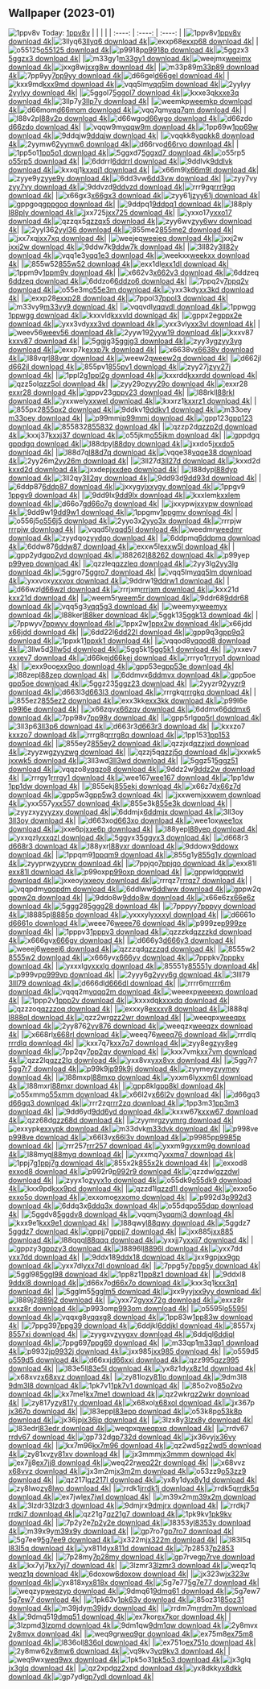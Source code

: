 ## Wallpaper (2023-01)
![1ppv8v](https://w.wallhaven.cc/full/1p/wallhaven-1ppv8v.png) Today: [1ppv8v](https://th.wallhaven.cc/small/1p/1ppv8v.jpg)
|      |      |      |
| :----: | :----: | :----: |
|![1ppv8v](https://th.wallhaven.cc/small/1p/1ppv8v.jpg)[1ppv8v download 4k](https://wallhaven.cc/w/1ppv8v)|![3llyq6](https://th.wallhaven.cc/small/3l/3llyq6.jpg)[3llyq6 download 4k](https://wallhaven.cc/w/3llyq6)|![exxp68](https://th.wallhaven.cc/small/ex/exxp68.jpg)[exxp68 download 4k](https://wallhaven.cc/w/exxp68)|
|![o55125](https://th.wallhaven.cc/small/o5/o55125.jpg)[o55125 download 4k](https://wallhaven.cc/w/o55125)|![p9918p](https://th.wallhaven.cc/small/p9/p9918p.jpg)[p9918p download 4k](https://wallhaven.cc/w/p9918p)|![5ggzx3](https://th.wallhaven.cc/small/5g/5ggzx3.jpg)[5ggzx3 download 4k](https://wallhaven.cc/w/5ggzx3)|
|![m33gy1](https://th.wallhaven.cc/small/m3/m33gy1.jpg)[m33gy1 download 4k](https://wallhaven.cc/w/m33gy1)|![weejmx](https://th.wallhaven.cc/small/we/weejmx.jpg)[weejmx download 4k](https://wallhaven.cc/w/weejmx)|![jxxg8w](https://th.wallhaven.cc/small/jx/jxxg8w.jpg)[jxxg8w download 4k](https://wallhaven.cc/w/jxxg8w)|
|![m33p89](https://th.wallhaven.cc/small/m3/m33p89.jpg)[m33p89 download 4k](https://wallhaven.cc/w/m33p89)|![7pp9yy](https://th.wallhaven.cc/small/7p/7pp9yy.jpg)[7pp9yy download 4k](https://wallhaven.cc/w/7pp9yy)|![d66gel](https://th.wallhaven.cc/small/d6/d66gel.jpg)[d66gel download 4k](https://wallhaven.cc/w/d66gel)|
|![kxx9md](https://th.wallhaven.cc/small/kx/kxx9md.jpg)[kxx9md download 4k](https://wallhaven.cc/w/kxx9md)|![vqq5lm](https://th.wallhaven.cc/small/vq/vqq5lm.jpg)[vqq5lm download 4k](https://wallhaven.cc/w/vqq5lm)|![2yylyy](https://th.wallhaven.cc/small/2y/2yylyy.jpg)[2yylyy download 4k](https://wallhaven.cc/w/2yylyy)|
|![5ggol7](https://th.wallhaven.cc/small/5g/5ggol7.jpg)[5ggol7 download 4k](https://wallhaven.cc/w/5ggol7)|![kxxe3q](https://th.wallhaven.cc/small/kx/kxxe3q.jpg)[kxxe3q download 4k](https://wallhaven.cc/w/kxxe3q)|![3llp7y](https://th.wallhaven.cc/small/3l/3llp7y.jpg)[3llp7y download 4k](https://wallhaven.cc/w/3llp7y)|
|![weemkp](https://th.wallhaven.cc/small/we/weemkp.jpg)[weemkp download 4k](https://wallhaven.cc/w/weemkp)|![d66mom](https://th.wallhaven.cc/small/d6/d66mom.jpg)[d66mom download 4k](https://wallhaven.cc/w/d66mom)|![vqq7qm](https://th.wallhaven.cc/small/vq/vqq7qm.jpg)[vqq7qm download 4k](https://wallhaven.cc/w/vqq7qm)|
|![l88v2p](https://th.wallhaven.cc/small/l8/l88v2p.jpg)[l88v2p download 4k](https://wallhaven.cc/w/l88v2p)|![d66wgo](https://th.wallhaven.cc/small/d6/d66wgo.jpg)[d66wgo download 4k](https://wallhaven.cc/w/d66wgo)|![d66zdo](https://th.wallhaven.cc/small/d6/d66zdo.jpg)[d66zdo download 4k](https://wallhaven.cc/w/d66zdo)|
|![vqqw9m](https://th.wallhaven.cc/small/vq/vqqw9m.jpg)[vqqw9m download 4k](https://wallhaven.cc/w/vqqw9m)|![1pp69w](https://th.wallhaven.cc/small/1p/1pp69w.jpg)[1pp69w download 4k](https://wallhaven.cc/w/1pp69w)|![9ddqjw](https://th.wallhaven.cc/small/9d/9ddqjw.jpg)[9ddqjw download 4k](https://wallhaven.cc/w/9ddqjw)|
|![vqqkk8](https://th.wallhaven.cc/small/vq/vqqkk8.jpg)[vqqkk8 download 4k](https://wallhaven.cc/w/vqqkk8)|![2yymw6](https://th.wallhaven.cc/small/2y/2yymw6.jpg)[2yymw6 download 4k](https://wallhaven.cc/w/2yymw6)|![d66rvo](https://th.wallhaven.cc/small/d6/d66rvo.jpg)[d66rvo download 4k](https://wallhaven.cc/w/d66rvo)|
|![1pp5o1](https://th.wallhaven.cc/small/1p/1pp5o1.jpg)[1pp5o1 download 4k](https://wallhaven.cc/w/1pp5o1)|![5ggxd7](https://th.wallhaven.cc/small/5g/5ggxd7.jpg)[5ggxd7 download 4k](https://wallhaven.cc/w/5ggxd7)|![o55rp5](https://th.wallhaven.cc/small/o5/o55rp5.jpg)[o55rp5 download 4k](https://wallhaven.cc/w/o55rp5)|
|![6ddrrl](https://th.wallhaven.cc/small/6d/6ddrrl.jpg)[6ddrrl download 4k](https://wallhaven.cc/w/6ddrrl)|![9ddlvk](https://th.wallhaven.cc/small/9d/9ddlvk.jpg)[9ddlvk download 4k](https://wallhaven.cc/w/9ddlvk)|![kxxqj1](https://th.wallhaven.cc/small/kx/kxxqj1.jpg)[kxxqj1 download 4k](https://wallhaven.cc/w/kxxqj1)|
|![x66m9l](https://th.wallhaven.cc/small/x6/x66m9l.jpg)[x66m9l download 4k](https://wallhaven.cc/w/x66m9l)|![zyye9y](https://th.wallhaven.cc/small/zy/zyye9y.jpg)[zyye9y download 4k](https://wallhaven.cc/w/zyye9y)|![6dd3vw](https://th.wallhaven.cc/small/6d/6dd3vw.jpg)[6dd3vw download 4k](https://wallhaven.cc/w/6dd3vw)|
|![zyy7vy](https://th.wallhaven.cc/small/zy/zyy7vy.jpg)[zyy7vy download 4k](https://wallhaven.cc/w/zyy7vy)|![9ddvzd](https://th.wallhaven.cc/small/9d/9ddvzd.jpg)[9ddvzd download 4k](https://wallhaven.cc/w/9ddvzd)|![rrr9gq](https://th.wallhaven.cc/small/rr/rrr9gq.jpg)[rrr9gq download 4k](https://wallhaven.cc/w/rrr9gq)|
|![x66gx3](https://th.wallhaven.cc/small/x6/x66gx3.jpg)[x66gx3 download 4k](https://wallhaven.cc/w/x66gx3)|![zyy61j](https://th.wallhaven.cc/small/zy/zyy61j.jpg)[zyy61j download 4k](https://wallhaven.cc/w/zyy61j)|![gppgoq](https://th.wallhaven.cc/small/gp/gppgoq.jpg)[gppgoq download 4k](https://wallhaven.cc/w/gppgoq)|
|![9ddpq1](https://th.wallhaven.cc/small/9d/9ddpq1.jpg)[9ddpq1 download 4k](https://wallhaven.cc/w/9ddpq1)|![l88ply](https://th.wallhaven.cc/small/l8/l88ply.jpg)[l88ply download 4k](https://wallhaven.cc/w/l88ply)|![jxx725](https://th.wallhaven.cc/small/jx/jxx725.jpg)[jxx725 download 4k](https://wallhaven.cc/w/jxx725)|
|![yxxo17](https://th.wallhaven.cc/small/yx/yxxo17.jpg)[yxxo17 download 4k](https://wallhaven.cc/w/yxxo17)|![qzzqx5](https://th.wallhaven.cc/small/qz/qzzqx5.jpg)[qzzqx5 download 4k](https://wallhaven.cc/w/qzzqx5)|![zyy6wv](https://th.wallhaven.cc/small/zy/zyy6wv.jpg)[zyy6wv download 4k](https://wallhaven.cc/w/zyy6wv)|
|![2yyl36](https://th.wallhaven.cc/small/2y/2yyl36.jpg)[2yyl36 download 4k](https://wallhaven.cc/w/2yyl36)|![855me2](https://th.wallhaven.cc/small/85/855me2.jpg)[855me2 download 4k](https://wallhaven.cc/w/855me2)|![jxx7xq](https://th.wallhaven.cc/small/jx/jxx7xq.jpg)[jxx7xq download 4k](https://wallhaven.cc/w/jxx7xq)|
|![weejeq](https://th.wallhaven.cc/small/we/weejeq.jpg)[weejeq download 4k](https://wallhaven.cc/w/weejeq)|![jxxj2w](https://th.wallhaven.cc/small/jx/jxxj2w.jpg)[jxxj2w download 4k](https://wallhaven.cc/w/jxxj2w)|![9ddw7k](https://th.wallhaven.cc/small/9d/9ddw7k.jpg)[9ddw7k download 4k](https://wallhaven.cc/w/9ddw7k)|
|![3ll82y](https://th.wallhaven.cc/small/3l/3ll82y.jpg)[3ll82y download 4k](https://wallhaven.cc/w/3ll82y)|![vqq1e3](https://th.wallhaven.cc/small/vq/vqq1e3.jpg)[vqq1e3 download 4k](https://wallhaven.cc/w/vqq1e3)|![weekxx](https://th.wallhaven.cc/small/we/weekxx.jpg)[weekxx download 4k](https://wallhaven.cc/w/weekxx)|
|![855w52](https://th.wallhaven.cc/small/85/855w52.jpg)[855w52 download 4k](https://wallhaven.cc/w/855w52)|![exx1dl](https://th.wallhaven.cc/small/ex/exx1dl.jpg)[exx1dl download 4k](https://wallhaven.cc/w/exx1dl)|![1ppm9v](https://th.wallhaven.cc/small/1p/1ppm9v.jpg)[1ppm9v download 4k](https://wallhaven.cc/w/1ppm9v)|
|![x662v3](https://th.wallhaven.cc/small/x6/x662v3.jpg)[x662v3 download 4k](https://wallhaven.cc/w/x662v3)|![6ddzeq](https://th.wallhaven.cc/small/6d/6ddzeq.jpg)[6ddzeq download 4k](https://wallhaven.cc/w/6ddzeq)|![6ddzo6](https://th.wallhaven.cc/small/6d/6ddzo6.jpg)[6ddzo6 download 4k](https://wallhaven.cc/w/6ddzo6)|
|![7ppq2v](https://th.wallhaven.cc/small/7p/7ppq2v.jpg)[7ppq2v download 4k](https://wallhaven.cc/w/7ppq2v)|![o55e3m](https://th.wallhaven.cc/small/o5/o55e3m.jpg)[o55e3m download 4k](https://wallhaven.cc/w/o55e3m)|![yxx3kd](https://th.wallhaven.cc/small/yx/yxx3kd.jpg)[yxx3kd download 4k](https://wallhaven.cc/w/yxx3kd)|
|![exxp28](https://th.wallhaven.cc/small/ex/exxp28.jpg)[exxp28 download 4k](https://wallhaven.cc/w/exxp28)|![7ppol3](https://th.wallhaven.cc/small/7p/7ppol3.jpg)[7ppol3 download 4k](https://wallhaven.cc/w/7ppol3)|![m33vy9](https://th.wallhaven.cc/small/m3/m33vy9.jpg)[m33vy9 download 4k](https://wallhaven.cc/w/m33vy9)|
|![vqqvdl](https://th.wallhaven.cc/small/vq/vqqvdl.jpg)[vqqvdl download 4k](https://wallhaven.cc/w/vqqvdl)|![1ppwgg](https://th.wallhaven.cc/small/1p/1ppwgg.jpg)[1ppwgg download 4k](https://wallhaven.cc/w/1ppwgg)|![kxxvld](https://th.wallhaven.cc/small/kx/kxxvld.jpg)[kxxvld download 4k](https://wallhaven.cc/w/kxxvld)|
|![gppx2e](https://th.wallhaven.cc/small/gp/gppx2e.jpg)[gppx2e download 4k](https://wallhaven.cc/w/gppx2e)|![yxx3vd](https://th.wallhaven.cc/small/yx/yxx3vd.jpg)[yxx3vd download 4k](https://wallhaven.cc/w/yxx3vd)|![yxx3vl](https://th.wallhaven.cc/small/yx/yxx3vl.jpg)[yxx3vl download 4k](https://wallhaven.cc/w/yxx3vl)|
|![weev56](https://th.wallhaven.cc/small/we/weev56.jpg)[weev56 download 4k](https://wallhaven.cc/w/weev56)|![2yyw19](https://th.wallhaven.cc/small/2y/2yyw19.jpg)[2yyw19 download 4k](https://wallhaven.cc/w/2yyw19)|![kxxv87](https://th.wallhaven.cc/small/kx/kxxv87.jpg)[kxxv87 download 4k](https://wallhaven.cc/w/kxxv87)|
|![5ggjg3](https://th.wallhaven.cc/small/5g/5ggjg3.jpg)[5ggjg3 download 4k](https://wallhaven.cc/w/5ggjg3)|![zyy3yg](https://th.wallhaven.cc/small/zy/zyy3yg.jpg)[zyy3yg download 4k](https://wallhaven.cc/w/zyy3yg)|![exxp7k](https://th.wallhaven.cc/small/ex/exxp7k.jpg)[exxp7k download 4k](https://wallhaven.cc/w/exxp7k)|
|![x6638v](https://th.wallhaven.cc/small/x6/x6638v.jpg)[x6638v download 4k](https://wallhaven.cc/w/x6638v)|![l88vqr](https://th.wallhaven.cc/small/l8/l88vqr.jpg)[l88vqr download 4k](https://wallhaven.cc/w/l88vqr)|![weew2q](https://th.wallhaven.cc/small/we/weew2q.jpg)[weew2q download 4k](https://wallhaven.cc/w/weew2q)|
|![d662jl](https://th.wallhaven.cc/small/d6/d662jl.jpg)[d662jl download 4k](https://wallhaven.cc/w/d662jl)|![855pv1](https://th.wallhaven.cc/small/85/855pv1.jpg)[855pv1 download 4k](https://wallhaven.cc/w/855pv1)|![zyy27j](https://th.wallhaven.cc/small/zy/zyy27j.jpg)[zyy27j download 4k](https://wallhaven.cc/w/zyy27j)|
|![1ppl2g](https://th.wallhaven.cc/small/1p/1ppl2g.jpg)[1ppl2g download 4k](https://wallhaven.cc/w/1ppl2g)|![kxxrdd](https://th.wallhaven.cc/small/kx/kxxrdd.jpg)[kxxrdd download 4k](https://wallhaven.cc/w/kxxrdd)|![qzz5ol](https://th.wallhaven.cc/small/qz/qzz5ol.jpg)[qzz5ol download 4k](https://wallhaven.cc/w/qzz5ol)|
|![zyy29o](https://th.wallhaven.cc/small/zy/zyy29o.jpg)[zyy29o download 4k](https://wallhaven.cc/w/zyy29o)|![exxr28](https://th.wallhaven.cc/small/ex/exxr28.jpg)[exxr28 download 4k](https://wallhaven.cc/w/exxr28)|![gppv23](https://th.wallhaven.cc/small/gp/gppv23.jpg)[gppv23 download 4k](https://wallhaven.cc/w/gppv23)|
|![l88rkl](https://th.wallhaven.cc/small/l8/l88rkl.jpg)[l88rkl download 4k](https://wallhaven.cc/w/l88rkl)|![yxxwel](https://th.wallhaven.cc/small/yx/yxxwel.jpg)[yxxwel download 4k](https://wallhaven.cc/w/yxxwel)|![kxxrz1](https://th.wallhaven.cc/small/kx/kxxrz1.jpg)[kxxrz1 download 4k](https://wallhaven.cc/w/kxxrz1)|
|![855px2](https://th.wallhaven.cc/small/85/855px2.jpg)[855px2 download 4k](https://wallhaven.cc/w/855px2)|![9ddkv1](https://th.wallhaven.cc/small/9d/9ddkv1.jpg)[9ddkv1 download 4k](https://wallhaven.cc/w/9ddkv1)|![m33oey](https://th.wallhaven.cc/small/m3/m33oey.jpg)[m33oey download 4k](https://wallhaven.cc/w/m33oey)|
|![p99mmj](https://th.wallhaven.cc/small/p9/p99mmj.jpg)[p99mmj download 4k](https://wallhaven.cc/w/p99mmj)|![gpp123](https://th.wallhaven.cc/small/gp/gpp123.jpg)[gpp123 download 4k](https://wallhaven.cc/w/gpp123)|![855832](https://th.wallhaven.cc/small/85/855832.jpg)[855832 download 4k](https://wallhaven.cc/w/855832)|
|![qzzp2d](https://th.wallhaven.cc/small/qz/qzzp2d.jpg)[qzzp2d download 4k](https://wallhaven.cc/w/qzzp2d)|![kxxj37](https://th.wallhaven.cc/small/kx/kxxj37.jpg)[kxxj37 download 4k](https://wallhaven.cc/w/kxxj37)|![o55jkm](https://th.wallhaven.cc/small/o5/o55jkm.jpg)[o55jkm download 4k](https://wallhaven.cc/w/o55jkm)|
|![gppdgq](https://th.wallhaven.cc/small/gp/gppdgq.jpg)[gppdgq download 4k](https://wallhaven.cc/w/gppdgq)|![l88dpy](https://th.wallhaven.cc/small/l8/l88dpy.jpg)[l88dpy download 4k](https://wallhaven.cc/w/l88dpy)|![jxxdo5](https://th.wallhaven.cc/small/jx/jxxdo5.jpg)[jxxdo5 download 4k](https://wallhaven.cc/w/jxxdo5)|
|![l88d7q](https://th.wallhaven.cc/small/l8/l88d7q.jpg)[l88d7q download 4k](https://wallhaven.cc/w/l88d7q)|![vqqe38](https://th.wallhaven.cc/small/vq/vqqe38.jpg)[vqqe38 download 4k](https://wallhaven.cc/w/vqqe38)|![2yy26m](https://th.wallhaven.cc/small/2y/2yy26m.jpg)[2yy26m download 4k](https://wallhaven.cc/w/2yy26m)|
|![3ll27d](https://th.wallhaven.cc/small/3l/3ll27d.jpg)[3ll27d download 4k](https://wallhaven.cc/w/3ll27d)|![kxxd2d](https://th.wallhaven.cc/small/kx/kxxd2d.jpg)[kxxd2d download 4k](https://wallhaven.cc/w/kxxd2d)|![jxxdep](https://th.wallhaven.cc/small/jx/jxxdep.jpg)[jxxdep download 4k](https://wallhaven.cc/w/jxxdep)|
|![l88dyp](https://th.wallhaven.cc/small/l8/l88dyp.jpg)[l88dyp download 4k](https://wallhaven.cc/w/l88dyp)|![3ll2qy](https://th.wallhaven.cc/small/3l/3ll2qy.jpg)[3ll2qy download 4k](https://wallhaven.cc/w/3ll2qy)|![9dd93d](https://th.wallhaven.cc/small/9d/9dd93d.jpg)[9dd93d download 4k](https://wallhaven.cc/w/9dd93d)|
|![6ddp87](https://th.wallhaven.cc/small/6d/6ddp87.jpg)[6ddp87 download 4k](https://wallhaven.cc/w/6ddp87)|![jxxygy](https://th.wallhaven.cc/small/jx/jxxygy.jpg)[jxxygy download 4k](https://wallhaven.cc/w/jxxygy)|![1ppgv9](https://th.wallhaven.cc/small/1p/1ppgv9.jpg)[1ppgv9 download 4k](https://wallhaven.cc/w/1ppgv9)|
|![9dd9lx](https://th.wallhaven.cc/small/9d/9dd9lx.jpg)[9dd9lx download 4k](https://wallhaven.cc/w/9dd9lx)|![kxxlem](https://th.wallhaven.cc/small/kx/kxxlem.jpg)[kxxlem download 4k](https://wallhaven.cc/w/kxxlem)|![d66o7g](https://th.wallhaven.cc/small/d6/d66o7g.jpg)[d66o7g download 4k](https://wallhaven.cc/w/d66o7g)|
|![jxxypw](https://th.wallhaven.cc/small/jx/jxxypw.jpg)[jxxypw download 4k](https://wallhaven.cc/w/jxxypw)|![9dd9w1](https://th.wallhaven.cc/small/9d/9dd9w1.jpg)[9dd9w1 download 4k](https://wallhaven.cc/w/9dd9w1)|![1ppgmv](https://th.wallhaven.cc/small/1p/1ppgmv.jpg)[1ppgmv download 4k](https://wallhaven.cc/w/1ppgmv)|
|![o556j5](https://th.wallhaven.cc/small/o5/o556j5.jpg)[o556j5 download 4k](https://wallhaven.cc/w/o556j5)|![2yyo3x](https://th.wallhaven.cc/small/2y/2yyo3x.jpg)[2yyo3x download 4k](https://wallhaven.cc/w/2yyo3x)|![rrrpjw](https://th.wallhaven.cc/small/rr/rrrpjw.jpg)[rrrpjw download 4k](https://wallhaven.cc/w/rrrpjw)|
|![vqqd5l](https://th.wallhaven.cc/small/vq/vqqd5l.jpg)[vqqd5l download 4k](https://wallhaven.cc/w/vqqd5l)|![weedmr](https://th.wallhaven.cc/small/we/weedmr.jpg)[weedmr download 4k](https://wallhaven.cc/w/weedmr)|![zyydqo](https://th.wallhaven.cc/small/zy/zyydqo.jpg)[zyydqo download 4k](https://wallhaven.cc/w/zyydqo)|
|![6ddpmq](https://th.wallhaven.cc/small/6d/6ddpmq.jpg)[6ddpmq download 4k](https://wallhaven.cc/w/6ddpmq)|![6ddw87](https://th.wallhaven.cc/small/6d/6ddw87.jpg)[6ddw87 download 4k](https://wallhaven.cc/w/6ddw87)|![exxw5l](https://th.wallhaven.cc/small/ex/exxw5l.jpg)[exxw5l download 4k](https://wallhaven.cc/w/exxw5l)|
|![gpp2yd](https://th.wallhaven.cc/small/gp/gpp2yd.jpg)[gpp2yd download 4k](https://wallhaven.cc/w/gpp2yd)|![l88262](https://th.wallhaven.cc/small/l8/l88262.jpg)[l88262 download 4k](https://wallhaven.cc/w/l88262)|![p99yep](https://th.wallhaven.cc/small/p9/p99yep.jpg)[p99yep download 4k](https://wallhaven.cc/w/p99yep)|
|![qzzleq](https://th.wallhaven.cc/small/qz/qzzleq.jpg)[qzzleq download 4k](https://wallhaven.cc/w/qzzleq)|![2yy3lg](https://th.wallhaven.cc/small/2y/2yy3lg.jpg)[2yy3lg download 4k](https://wallhaven.cc/w/2yy3lg)|![5ggro7](https://th.wallhaven.cc/small/5g/5ggro7.jpg)[5ggro7 download 4k](https://wallhaven.cc/w/5ggro7)|
|![vqq5lm](https://th.wallhaven.cc/small/vq/vqq5lm.jpg)[vqq5lm download 4k](https://wallhaven.cc/w/vqq5lm)|![yxxvox](https://th.wallhaven.cc/small/yx/yxxvox.jpg)[yxxvox download 4k](https://wallhaven.cc/w/yxxvox)|![9ddrw1](https://th.wallhaven.cc/small/9d/9ddrw1.jpg)[9ddrw1 download 4k](https://wallhaven.cc/w/9ddrw1)|
|![d66wzl](https://th.wallhaven.cc/small/d6/d66wzl.jpg)[d66wzl download 4k](https://wallhaven.cc/w/d66wzl)|![rrrjxm](https://th.wallhaven.cc/small/rr/rrrjxm.jpg)[rrrjxm download 4k](https://wallhaven.cc/w/rrrjxm)|![kxx21d](https://th.wallhaven.cc/small/kx/kxx21d.jpg)[kxx21d download 4k](https://wallhaven.cc/w/kxx21d)|
|![weem5r](https://th.wallhaven.cc/small/we/weem5r.jpg)[weem5r download 4k](https://wallhaven.cc/w/weem5r)|![9ddr68](https://th.wallhaven.cc/small/9d/9ddr68.jpg)[9ddr68 download 4k](https://wallhaven.cc/w/9ddr68)|![vqq5g3](https://th.wallhaven.cc/small/vq/vqq5g3.jpg)[vqq5g3 download 4k](https://wallhaven.cc/w/vqq5g3)|
|![weemyx](https://th.wallhaven.cc/small/we/weemyx.jpg)[weemyx download 4k](https://wallhaven.cc/w/weemyx)|![l88ker](https://th.wallhaven.cc/small/l8/l88ker.jpg)[l88ker download 4k](https://wallhaven.cc/w/l88ker)|![5ggk13](https://th.wallhaven.cc/small/5g/5ggk13.jpg)[5ggk13 download 4k](https://wallhaven.cc/w/5ggk13)|
|![7ppwyv](https://th.wallhaven.cc/small/7p/7ppwyv.jpg)[7ppwyv download 4k](https://wallhaven.cc/w/7ppwyv)|![1ppx2w](https://th.wallhaven.cc/small/1p/1ppx2w.jpg)[1ppx2w download 4k](https://wallhaven.cc/w/1ppx2w)|![x66jdd](https://th.wallhaven.cc/small/x6/x66jdd.jpg)[x66jdd download 4k](https://wallhaven.cc/w/x66jdd)|
|![6dd22l](https://th.wallhaven.cc/small/6d/6dd22l.jpg)[6dd22l download 4k](https://wallhaven.cc/w/6dd22l)|![gpp9q3](https://th.wallhaven.cc/small/gp/gpp9q3.jpg)[gpp9q3 download 4k](https://wallhaven.cc/w/gpp9q3)|![1ppxk1](https://th.wallhaven.cc/small/1p/1ppxk1.jpg)[1ppxk1 download 4k](https://wallhaven.cc/w/1ppxk1)|
|![vqqod8](https://th.wallhaven.cc/small/vq/vqqod8.jpg)[vqqod8 download 4k](https://wallhaven.cc/w/vqqod8)|![3llw5d](https://th.wallhaven.cc/small/3l/3llw5d.jpg)[3llw5d download 4k](https://wallhaven.cc/w/3llw5d)|![5gg5k1](https://th.wallhaven.cc/small/5g/5gg5k1.jpg)[5gg5k1 download 4k](https://wallhaven.cc/w/5gg5k1)|
|![yxxev7](https://th.wallhaven.cc/small/yx/yxxev7.jpg)[yxxev7 download 4k](https://wallhaven.cc/w/yxxev7)|![d66kej](https://th.wallhaven.cc/small/d6/d66kej.jpg)[d66kej download 4k](https://wallhaven.cc/w/d66kej)|![rrryo1](https://th.wallhaven.cc/small/rr/rrryo1.jpg)[rrryo1 download 4k](https://wallhaven.cc/w/rrryo1)|
|![exx9oo](https://th.wallhaven.cc/small/ex/exx9oo.jpg)[exx9oo download 4k](https://wallhaven.cc/w/exx9oo)|![gpp53e](https://th.wallhaven.cc/small/gp/gpp53e.jpg)[gpp53e download 4k](https://wallhaven.cc/w/gpp53e)|![l88zep](https://th.wallhaven.cc/small/l8/l88zep.jpg)[l88zep download 4k](https://wallhaven.cc/w/l88zep)|
|![6ddmvx](https://th.wallhaven.cc/small/6d/6ddmvx.jpg)[6ddmvx download 4k](https://wallhaven.cc/w/6ddmvx)|![gpp5oe](https://th.wallhaven.cc/small/gp/gpp5oe.jpg)[gpp5oe download 4k](https://wallhaven.cc/w/gpp5oe)|![5ggz23](https://th.wallhaven.cc/small/5g/5ggz23.jpg)[5ggz23 download 4k](https://wallhaven.cc/w/5ggz23)|
|![2yyzr9](https://th.wallhaven.cc/small/2y/2yyzr9.jpg)[2yyzr9 download 4k](https://wallhaven.cc/w/2yyzr9)|![d663l3](https://th.wallhaven.cc/small/d6/d663l3.jpg)[d663l3 download 4k](https://wallhaven.cc/w/d663l3)|![rrrgkq](https://th.wallhaven.cc/small/rr/rrrgkq.jpg)[rrrgkq download 4k](https://wallhaven.cc/w/rrrgkq)|
|![855ez2](https://th.wallhaven.cc/small/85/855ez2.jpg)[855ez2 download 4k](https://wallhaven.cc/w/855ez2)|![exx3kk](https://th.wallhaven.cc/small/ex/exx3kk.jpg)[exx3kk download 4k](https://wallhaven.cc/w/exx3kk)|![p99l6e](https://th.wallhaven.cc/small/p9/p99l6e.jpg)[p99l6e download 4k](https://wallhaven.cc/w/p99l6e)|
|![x66zqv](https://th.wallhaven.cc/small/x6/x66zqv.jpg)[x66zqv download 4k](https://wallhaven.cc/w/x66zqv)|![6ddmx6](https://th.wallhaven.cc/small/6d/6ddmx6.jpg)[6ddmx6 download 4k](https://wallhaven.cc/w/6ddmx6)|![7pp98v](https://th.wallhaven.cc/small/7p/7pp98v.jpg)[7pp98v download 4k](https://wallhaven.cc/w/7pp98v)|
|![gpp5rl](https://th.wallhaven.cc/small/gp/gpp5rl.jpg)[gpp5rl download 4k](https://wallhaven.cc/w/gpp5rl)|![3ll3p6](https://th.wallhaven.cc/small/3l/3ll3p6.jpg)[3ll3p6 download 4k](https://wallhaven.cc/w/3ll3p6)|![d663r3](https://th.wallhaven.cc/small/d6/d663r3.jpg)[d663r3 download 4k](https://wallhaven.cc/w/d663r3)|
|![kxxzo7](https://th.wallhaven.cc/small/kx/kxxzo7.jpg)[kxxzo7 download 4k](https://wallhaven.cc/w/kxxzo7)|![rrrg8q](https://th.wallhaven.cc/small/rr/rrrg8q.jpg)[rrrg8q download 4k](https://wallhaven.cc/w/rrrg8q)|![1pp153](https://th.wallhaven.cc/small/1p/1pp153.jpg)[1pp153 download 4k](https://wallhaven.cc/w/1pp153)|
|![855ey2](https://th.wallhaven.cc/small/85/855ey2.jpg)[855ey2 download 4k](https://wallhaven.cc/w/855ey2)|![qzzjxd](https://th.wallhaven.cc/small/qz/qzzjxd.jpg)[qzzjxd download 4k](https://wallhaven.cc/w/qzzjxd)|![zyyzwg](https://th.wallhaven.cc/small/zy/zyyzwg.jpg)[zyyzwg download 4k](https://wallhaven.cc/w/zyyzwg)|
|![qzzj5q](https://th.wallhaven.cc/small/qz/qzzj5q.jpg)[qzzj5q download 4k](https://wallhaven.cc/w/qzzj5q)|![jxxwk5](https://th.wallhaven.cc/small/jx/jxxwk5.jpg)[jxxwk5 download 4k](https://wallhaven.cc/w/jxxwk5)|![3ll3wd](https://th.wallhaven.cc/small/3l/3ll3wd.jpg)[3ll3wd download 4k](https://wallhaven.cc/w/3ll3wd)|
|![5ggz51](https://th.wallhaven.cc/small/5g/5ggz51.jpg)[5ggz51 download 4k](https://wallhaven.cc/w/5ggz51)|![vqqzo8](https://th.wallhaven.cc/small/vq/vqqzo8.jpg)[vqqzo8 download 4k](https://wallhaven.cc/w/vqqzo8)|![9ddz2w](https://th.wallhaven.cc/small/9d/9ddz2w.jpg)[9ddz2w download 4k](https://wallhaven.cc/w/9ddz2w)|
|![rrrgy1](https://th.wallhaven.cc/small/rr/rrrgy1.jpg)[rrrgy1 download 4k](https://wallhaven.cc/w/rrrgy1)|![wee167](https://th.wallhaven.cc/small/we/wee167.jpg)[wee167 download 4k](https://wallhaven.cc/w/wee167)|![1pp1dw](https://th.wallhaven.cc/small/1p/1pp1dw.jpg)[1pp1dw download 4k](https://wallhaven.cc/w/1pp1dw)|
|![855ekj](https://th.wallhaven.cc/small/85/855ekj.jpg)[855ekj download 4k](https://wallhaven.cc/w/855ekj)|![x66z7d](https://th.wallhaven.cc/small/x6/x66z7d.jpg)[x66z7d download 4k](https://wallhaven.cc/w/x66z7d)|![gpp5w3](https://th.wallhaven.cc/small/gp/gpp5w3.jpg)[gpp5w3 download 4k](https://wallhaven.cc/w/gpp5w3)|
|![jxxwem](https://th.wallhaven.cc/small/jx/jxxwem.jpg)[jxxwem download 4k](https://wallhaven.cc/w/jxxwem)|![yxx557](https://th.wallhaven.cc/small/yx/yxx557.jpg)[yxx557 download 4k](https://wallhaven.cc/w/yxx557)|![855e3k](https://th.wallhaven.cc/small/85/855e3k.jpg)[855e3k download 4k](https://wallhaven.cc/w/855e3k)|
|![zyyzxy](https://th.wallhaven.cc/small/zy/zyyzxy.jpg)[zyyzxy download 4k](https://wallhaven.cc/w/zyyzxy)|![6ddmjx](https://th.wallhaven.cc/small/6d/6ddmjx.jpg)[6ddmjx download 4k](https://wallhaven.cc/w/6ddmjx)|![3ll3oy](https://th.wallhaven.cc/small/3l/3ll3oy.jpg)[3ll3oy download 4k](https://wallhaven.cc/w/3ll3oy)|
|![d663xo](https://th.wallhaven.cc/small/d6/d663xo.jpg)[d663xo download 4k](https://wallhaven.cc/w/d663xo)|![wee1ox](https://th.wallhaven.cc/small/we/wee1ox.jpg)[wee1ox download 4k](https://wallhaven.cc/w/wee1ox)|![jxxe6p](https://th.wallhaven.cc/small/jx/jxxe6p.jpg)[jxxe6p download 4k](https://wallhaven.cc/w/jxxe6p)|
|![l88yep](https://th.wallhaven.cc/small/l8/l88yep.jpg)[l88yep download 4k](https://wallhaven.cc/w/l88yep)|![yxxqzl](https://th.wallhaven.cc/small/yx/yxxqzl.jpg)[yxxqzl download 4k](https://wallhaven.cc/w/yxxqzl)|![5ggyx3](https://th.wallhaven.cc/small/5g/5ggyx3.jpg)[5ggyx3 download 4k](https://wallhaven.cc/w/5ggyx3)|
|![d668r3](https://th.wallhaven.cc/small/d6/d668r3.jpg)[d668r3 download 4k](https://wallhaven.cc/w/d668r3)|![l88yxr](https://th.wallhaven.cc/small/l8/l88yxr.jpg)[l88yxr download 4k](https://wallhaven.cc/w/l88yxr)|![9ddowx](https://th.wallhaven.cc/small/9d/9ddowx.jpg)[9ddowx download 4k](https://wallhaven.cc/w/9ddowx)|
|![1ppqm9](https://th.wallhaven.cc/small/1p/1ppqm9.jpg)[1ppqm9 download 4k](https://wallhaven.cc/w/1ppqm9)|![855g1y](https://th.wallhaven.cc/small/85/855g1y.jpg)[855g1y download 4k](https://wallhaven.cc/w/855g1y)|![zyyprw](https://th.wallhaven.cc/small/zy/zyyprw.jpg)[zyyprw download 4k](https://wallhaven.cc/w/zyyprw)|
|![7ppjqo](https://th.wallhaven.cc/small/7p/7ppjqo.jpg)[7ppjqo download 4k](https://wallhaven.cc/w/7ppjqo)|![exx81l](https://th.wallhaven.cc/small/ex/exx81l.jpg)[exx81l download 4k](https://wallhaven.cc/w/exx81l)|![p99oxp](https://th.wallhaven.cc/small/p9/p99oxp.jpg)[p99oxp download 4k](https://wallhaven.cc/w/p99oxp)|
|![gppwld](https://th.wallhaven.cc/small/gp/gppwld.jpg)[gppwld download 4k](https://wallhaven.cc/w/gppwld)|![jxxeoy](https://th.wallhaven.cc/small/jx/jxxeoy.jpg)[jxxeoy download 4k](https://wallhaven.cc/w/jxxeoy)|![rrrqz7](https://th.wallhaven.cc/small/rr/rrrqz7.jpg)[rrrqz7 download 4k](https://wallhaven.cc/w/rrrqz7)|
|![vqqpdm](https://th.wallhaven.cc/small/vq/vqqpdm.jpg)[vqqpdm download 4k](https://wallhaven.cc/w/vqqpdm)|![6ddlww](https://th.wallhaven.cc/small/6d/6ddlww.jpg)[6ddlww download 4k](https://wallhaven.cc/w/6ddlww)|![gppw2q](https://th.wallhaven.cc/small/gp/gppw2q.jpg)[gppw2q download 4k](https://wallhaven.cc/w/gppw2q)|
|![9ddo8w](https://th.wallhaven.cc/small/9d/9ddo8w.jpg)[9ddo8w download 4k](https://wallhaven.cc/w/9ddo8w)|![x66e6z](https://th.wallhaven.cc/small/x6/x66e6z.jpg)[x66e6z download 4k](https://wallhaven.cc/w/x66e6z)|![5ggg28](https://th.wallhaven.cc/small/5g/5ggg28.jpg)[5ggg28 download 4k](https://wallhaven.cc/w/5ggg28)|
|![7pppyy](https://th.wallhaven.cc/small/7p/7pppyy.jpg)[7pppyy download 4k](https://wallhaven.cc/w/7pppyy)|![l8885p](https://th.wallhaven.cc/small/l8/l8885p.jpg)[l8885p download 4k](https://wallhaven.cc/w/l8885p)|![yxxxyl](https://th.wallhaven.cc/small/yx/yxxxyl.jpg)[yxxxyl download 4k](https://wallhaven.cc/w/yxxxyl)|
|![d6661o](https://th.wallhaven.cc/small/d6/d6661o.jpg)[d6661o download 4k](https://wallhaven.cc/w/d6661o)|![weee76](https://th.wallhaven.cc/small/we/weee76.jpg)[weee76 download 4k](https://wallhaven.cc/w/weee76)|![p999ze](https://th.wallhaven.cc/small/p9/p999ze.jpg)[p999ze download 4k](https://wallhaven.cc/w/p999ze)|
|![1pppv3](https://th.wallhaven.cc/small/1p/1pppv3.jpg)[1pppv3 download 4k](https://wallhaven.cc/w/1pppv3)|![qzzzkd](https://th.wallhaven.cc/small/qz/qzzzkd.jpg)[qzzzkd download 4k](https://wallhaven.cc/w/qzzzkd)|![x666gv](https://th.wallhaven.cc/small/x6/x666gv.jpg)[x666gv download 4k](https://wallhaven.cc/w/x666gv)|
|![d666y3](https://th.wallhaven.cc/small/d6/d666y3.jpg)[d666y3 download 4k](https://wallhaven.cc/w/d666y3)|![weeej6](https://th.wallhaven.cc/small/we/weeej6.jpg)[weeej6 download 4k](https://wallhaven.cc/w/weeej6)|![qzzzqd](https://th.wallhaven.cc/small/qz/qzzzqd.jpg)[qzzzqd download 4k](https://wallhaven.cc/w/qzzzqd)|
|![8555w2](https://th.wallhaven.cc/small/85/8555w2.jpg)[8555w2 download 4k](https://wallhaven.cc/w/8555w2)|![x666yv](https://th.wallhaven.cc/small/x6/x666yv.jpg)[x666yv download 4k](https://wallhaven.cc/w/x666yv)|![7pppkv](https://th.wallhaven.cc/small/7p/7pppkv.jpg)[7pppkv download 4k](https://wallhaven.cc/w/7pppkv)|
|![yxxxlg](https://th.wallhaven.cc/small/yx/yxxxlg.jpg)[yxxxlg download 4k](https://wallhaven.cc/w/yxxxlg)|![85551y](https://th.wallhaven.cc/small/85/85551y.jpg)[85551y download 4k](https://wallhaven.cc/w/85551y)|![p999vp](https://th.wallhaven.cc/small/p9/p999vp.jpg)[p999vp download 4k](https://wallhaven.cc/w/p999vp)|
|![2yyy6g](https://th.wallhaven.cc/small/2y/2yyy6g.jpg)[2yyy6g download 4k](https://wallhaven.cc/w/2yyy6g)|![3lll79](https://th.wallhaven.cc/small/3l/3lll79.jpg)[3lll79 download 4k](https://wallhaven.cc/w/3lll79)|![d666dl](https://th.wallhaven.cc/small/d6/d666dl.jpg)[d666dl download 4k](https://wallhaven.cc/w/d666dl)|
|![rrrr6m](https://th.wallhaven.cc/small/rr/rrrr6m.jpg)[rrrr6m download 4k](https://wallhaven.cc/w/rrrr6m)|![vqqq2m](https://th.wallhaven.cc/small/vq/vqqq2m.jpg)[vqqq2m download 4k](https://wallhaven.cc/w/vqqq2m)|![weeexp](https://th.wallhaven.cc/small/we/weeexp.jpg)[weeexp download 4k](https://wallhaven.cc/w/weeexp)|
|![1ppp2v](https://th.wallhaven.cc/small/1p/1ppp2v.jpg)[1ppp2v download 4k](https://wallhaven.cc/w/1ppp2v)|![kxxxdq](https://th.wallhaven.cc/small/kx/kxxxdq.jpg)[kxxxdq download 4k](https://wallhaven.cc/w/kxxxdq)|![qzzzoq](https://th.wallhaven.cc/small/qz/qzzzoq.jpg)[qzzzoq download 4k](https://wallhaven.cc/w/qzzzoq)|
|![exxxy8](https://th.wallhaven.cc/small/ex/exxxy8.jpg)[exxxy8 download 4k](https://wallhaven.cc/w/exxxy8)|![l888ql](https://th.wallhaven.cc/small/l8/l888ql.jpg)[l888ql download 4k](https://wallhaven.cc/w/l888ql)|![qzz2wr](https://th.wallhaven.cc/small/qz/qzz2wr.jpg)[qzz2wr download 4k](https://wallhaven.cc/w/qzz2wr)|
|![weeqpx](https://th.wallhaven.cc/small/we/weeqpx.jpg)[weeqpx download 4k](https://wallhaven.cc/w/weeqpx)|![2yy876](https://th.wallhaven.cc/small/2y/2yy876.jpg)[2yy876 download 4k](https://wallhaven.cc/w/2yy876)|![weeqzx](https://th.wallhaven.cc/small/we/weeqzx.jpg)[weeqzx download 4k](https://wallhaven.cc/w/weeqzx)|
|![x668rl](https://th.wallhaven.cc/small/x6/x668rl.jpg)[x668rl download 4k](https://wallhaven.cc/w/x668rl)|![weeq76](https://th.wallhaven.cc/small/we/weeq76.jpg)[weeq76 download 4k](https://wallhaven.cc/w/weeq76)|![rrrdlq](https://th.wallhaven.cc/small/rr/rrrdlq.jpg)[rrrdlq download 4k](https://wallhaven.cc/w/rrrdlq)|
|![kxx7q7](https://th.wallhaven.cc/small/kx/kxx7q7.jpg)[kxx7q7 download 4k](https://wallhaven.cc/w/kxx7q7)|![zyy8eg](https://th.wallhaven.cc/small/zy/zyy8eg.jpg)[zyy8eg download 4k](https://wallhaven.cc/w/zyy8eg)|![7pp2qv](https://th.wallhaven.cc/small/7p/7pp2qv.jpg)[7pp2qv download 4k](https://wallhaven.cc/w/7pp2qv)|
|![kxx7vm](https://th.wallhaven.cc/small/kx/kxx7vm.jpg)[kxx7vm download 4k](https://wallhaven.cc/w/kxx7vm)|![qzz2lq](https://th.wallhaven.cc/small/qz/qzz2lq.jpg)[qzz2lq download 4k](https://wallhaven.cc/w/qzz2lq)|![yxx8vx](https://th.wallhaven.cc/small/yx/yxx8vx.jpg)[yxx8vx download 4k](https://wallhaven.cc/w/yxx8vx)|
|![5gg7r7](https://th.wallhaven.cc/small/5g/5gg7r7.jpg)[5gg7r7 download 4k](https://wallhaven.cc/w/5gg7r7)|![p99k9j](https://th.wallhaven.cc/small/p9/p99k9j.jpg)[p99k9j download 4k](https://wallhaven.cc/w/p99k9j)|![zyymey](https://th.wallhaven.cc/small/zy/zyymey.jpg)[zyymey download 4k](https://wallhaven.cc/w/zyymey)|
|![l88mxp](https://th.wallhaven.cc/small/l8/l88mxp.jpg)[l88mxp download 4k](https://wallhaven.cc/w/l88mxp)|![yxxm6l](https://th.wallhaven.cc/small/yx/yxxm6l.jpg)[yxxm6l download 4k](https://wallhaven.cc/w/yxxm6l)|![l88mxr](https://th.wallhaven.cc/small/l8/l88mxr.jpg)[l88mxr download 4k](https://wallhaven.cc/w/l88mxr)|
|![gpp8kl](https://th.wallhaven.cc/small/gp/gpp8kl.jpg)[gpp8kl download 4k](https://wallhaven.cc/w/gpp8kl)|![o55xmm](https://th.wallhaven.cc/small/o5/o55xmm.jpg)[o55xmm download 4k](https://wallhaven.cc/w/o55xmm)|![x66l2v](https://th.wallhaven.cc/small/x6/x66l2v.jpg)[x66l2v download 4k](https://wallhaven.cc/w/x66l2v)|
|![d66gq3](https://th.wallhaven.cc/small/d6/d66gq3.jpg)[d66gq3 download 4k](https://wallhaven.cc/w/d66gq3)|![rrr2zq](https://th.wallhaven.cc/small/rr/rrr2zq.jpg)[rrr2zq download 4k](https://wallhaven.cc/w/rrr2zq)|![1pp3m3](https://th.wallhaven.cc/small/1p/1pp3m3.jpg)[1pp3m3 download 4k](https://wallhaven.cc/w/1pp3m3)|
|![9dd6yd](https://th.wallhaven.cc/small/9d/9dd6yd.jpg)[9dd6yd download 4k](https://wallhaven.cc/w/9dd6yd)|![kxxw67](https://th.wallhaven.cc/small/kx/kxxw67.jpg)[kxxw67 download 4k](https://wallhaven.cc/w/kxxw67)|![qzz68d](https://th.wallhaven.cc/small/qz/qzz68d.jpg)[qzz68d download 4k](https://wallhaven.cc/w/qzz68d)|
|![zyymrg](https://th.wallhaven.cc/small/zy/zyymrg.jpg)[zyymrg download 4k](https://wallhaven.cc/w/zyymrg)|![exxypk](https://th.wallhaven.cc/small/ex/exxypk.jpg)[exxypk download 4k](https://wallhaven.cc/w/exxypk)|![m33dvk](https://th.wallhaven.cc/small/m3/m33dvk.jpg)[m33dvk download 4k](https://wallhaven.cc/w/m33dvk)|
|![p998ve](https://th.wallhaven.cc/small/p9/p998ve.jpg)[p998ve download 4k](https://wallhaven.cc/w/p998ve)|![x66l3v](https://th.wallhaven.cc/small/x6/x66l3v.jpg)[x66l3v download 4k](https://wallhaven.cc/w/x66l3v)|![p9985p](https://th.wallhaven.cc/small/p9/p9985p.jpg)[p9985p download 4k](https://wallhaven.cc/w/p9985p)|
|![rrr257](https://th.wallhaven.cc/small/rr/rrr257.jpg)[rrr257 download 4k](https://wallhaven.cc/w/rrr257)|![yxxm9g](https://th.wallhaven.cc/small/yx/yxxm9g.jpg)[yxxm9g download 4k](https://wallhaven.cc/w/yxxm9g)|![l88myq](https://th.wallhaven.cc/small/l8/l88myq.jpg)[l88myq download 4k](https://wallhaven.cc/w/l88myq)|
|![yxxmq7](https://th.wallhaven.cc/small/yx/yxxmq7.jpg)[yxxmq7 download 4k](https://wallhaven.cc/w/yxxmq7)|![1ppj7g](https://th.wallhaven.cc/small/1p/1ppj7g.jpg)[1ppj7g download 4k](https://wallhaven.cc/w/1ppj7g)|![855x2k](https://th.wallhaven.cc/small/85/855x2k.jpg)[855x2k download 4k](https://wallhaven.cc/w/855x2k)|
|![exxod8](https://th.wallhaven.cc/small/ex/exxod8.jpg)[exxod8 download 4k](https://wallhaven.cc/w/exxod8)|![p992r9](https://th.wallhaven.cc/small/p9/p992r9.jpg)[p992r9 download 4k](https://wallhaven.cc/w/p992r9)|![qzzdwl](https://th.wallhaven.cc/small/qz/qzzdwl.jpg)[qzzdwl download 4k](https://wallhaven.cc/w/qzzdwl)|
|![zyyx1o](https://th.wallhaven.cc/small/zy/zyyx1o.jpg)[zyyx1o download 4k](https://wallhaven.cc/w/zyyx1o)|![o55dk9](https://th.wallhaven.cc/small/o5/o55dk9.jpg)[o55dk9 download 4k](https://wallhaven.cc/w/o55dk9)|![kxx9pd](https://th.wallhaven.cc/small/kx/kxx9pd.jpg)[kxx9pd download 4k](https://wallhaven.cc/w/kxx9pd)|
|![qzzd1l](https://th.wallhaven.cc/small/qz/qzzd1l.jpg)[qzzd1l download 4k](https://wallhaven.cc/w/qzzd1l)|![exxo5o](https://th.wallhaven.cc/small/ex/exxo5o.jpg)[exxo5o download 4k](https://wallhaven.cc/w/exxo5o)|![exxomo](https://th.wallhaven.cc/small/ex/exxomo.jpg)[exxomo download 4k](https://wallhaven.cc/w/exxomo)|
|![p992d3](https://th.wallhaven.cc/small/p9/p992d3.jpg)[p992d3 download 4k](https://wallhaven.cc/w/p992d3)|![6ddq3x](https://th.wallhaven.cc/small/6d/6ddq3x.jpg)[6ddq3x download 4k](https://wallhaven.cc/w/6ddq3x)|![o55dqp](https://th.wallhaven.cc/small/o5/o55dqp.jpg)[o55dqp download 4k](https://wallhaven.cc/w/o55dqp)|
|![5ggdv8](https://th.wallhaven.cc/small/5g/5ggdv8.jpg)[5ggdv8 download 4k](https://wallhaven.cc/w/5ggdv8)|![vqqmj3](https://th.wallhaven.cc/small/vq/vqqmj3.jpg)[vqqmj3 download 4k](https://wallhaven.cc/w/vqqmj3)|![kxx9e1](https://th.wallhaven.cc/small/kx/kxx9e1.jpg)[kxx9e1 download 4k](https://wallhaven.cc/w/kxx9e1)|
|![l88qwy](https://th.wallhaven.cc/small/l8/l88qwy.jpg)[l88qwy download 4k](https://wallhaven.cc/w/l88qwy)|![5ggdz7](https://th.wallhaven.cc/small/5g/5ggdz7.jpg)[5ggdz7 download 4k](https://wallhaven.cc/w/5ggdz7)|![gppjj7](https://th.wallhaven.cc/small/gp/gppjj7.jpg)[gppjj7 download 4k](https://wallhaven.cc/w/gppjj7)|
|![jxx885](https://th.wallhaven.cc/small/jx/jxx885.jpg)[jxx885 download 4k](https://wallhaven.cc/w/jxx885)|![l88qqq](https://th.wallhaven.cc/small/l8/l88qqq.jpg)[l88qqq download 4k](https://wallhaven.cc/w/l88qqq)|![yxxjj7](https://th.wallhaven.cc/small/yx/yxxjj7.jpg)[yxxjj7 download 4k](https://wallhaven.cc/w/yxxjj7)|
|![gppzy3](https://th.wallhaven.cc/small/gp/gppzy3.jpg)[gppzy3 download 4k](https://wallhaven.cc/w/gppzy3)|![l8896l](https://th.wallhaven.cc/small/l8/l8896l.jpg)[l8896l download 4k](https://wallhaven.cc/w/l8896l)|![yxx7dd](https://th.wallhaven.cc/small/yx/yxx7dd.jpg)[yxx7dd download 4k](https://wallhaven.cc/w/yxx7dd)|
|![9ddx18](https://th.wallhaven.cc/small/9d/9ddx18.jpg)[9ddx18 download 4k](https://wallhaven.cc/w/9ddx18)|![jxx9gp](https://th.wallhaven.cc/small/jx/jxx9gp.jpg)[jxx9gp download 4k](https://wallhaven.cc/w/jxx9gp)|![yxx7dl](https://th.wallhaven.cc/small/yx/yxx7dl.jpg)[yxx7dl download 4k](https://wallhaven.cc/w/yxx7dl)|
|![7ppg5y](https://th.wallhaven.cc/small/7p/7ppg5y.jpg)[7ppg5y download 4k](https://wallhaven.cc/w/7ppg5y)|![5ggl98](https://th.wallhaven.cc/small/5g/5ggl98.jpg)[5ggl98 download 4k](https://wallhaven.cc/w/5ggl98)|![1pp8z1](https://th.wallhaven.cc/small/1p/1pp8z1.jpg)[1pp8z1 download 4k](https://wallhaven.cc/w/1pp8z1)|
|![9ddxl8](https://th.wallhaven.cc/small/9d/9ddxl8.jpg)[9ddxl8 download 4k](https://wallhaven.cc/w/9ddxl8)|![d66x7o](https://th.wallhaven.cc/small/d6/d66x7o.jpg)[d66x7o download 4k](https://wallhaven.cc/w/d66x7o)|![kxx3q1](https://th.wallhaven.cc/small/kx/kxx3q1.jpg)[kxx3q1 download 4k](https://wallhaven.cc/w/kxx3q1)|
|![5gglm5](https://th.wallhaven.cc/small/5g/5gglm5.jpg)[5gglm5 download 4k](https://wallhaven.cc/w/5gglm5)|![jxx9yy](https://th.wallhaven.cc/small/jx/jxx9yy.jpg)[jxx9yy download 4k](https://wallhaven.cc/w/jxx9yy)|![l889j2](https://th.wallhaven.cc/small/l8/l889j2.jpg)[l889j2 download 4k](https://wallhaven.cc/w/l889j2)|
|![yxx72g](https://th.wallhaven.cc/small/yx/yxx72g.jpg)[yxx72g download 4k](https://wallhaven.cc/w/yxx72g)|![exxz8r](https://th.wallhaven.cc/small/ex/exxz8r.jpg)[exxz8r download 4k](https://wallhaven.cc/w/exxz8r)|![p993om](https://th.wallhaven.cc/small/p9/p993om.jpg)[p993om download 4k](https://wallhaven.cc/w/p993om)|
|![o5595l](https://th.wallhaven.cc/small/o5/o5595l.jpg)[o5595l download 4k](https://wallhaven.cc/w/o5595l)|![vqqxg8](https://th.wallhaven.cc/small/vq/vqqxg8.jpg)[vqqxg8 download 4k](https://wallhaven.cc/w/vqqxg8)|![1pp83w](https://th.wallhaven.cc/small/1p/1pp83w.jpg)[1pp83w download 4k](https://wallhaven.cc/w/1pp83w)|
|![7ppg39](https://th.wallhaven.cc/small/7p/7ppg39.jpg)[7ppg39 download 4k](https://wallhaven.cc/w/7ppg39)|![6ddjkl](https://th.wallhaven.cc/small/6d/6ddjkl.jpg)[6ddjkl download 4k](https://wallhaven.cc/w/6ddjkl)|![8557xj](https://th.wallhaven.cc/small/85/8557xj.jpg)[8557xj download 4k](https://wallhaven.cc/w/8557xj)|
|![zyygxv](https://th.wallhaven.cc/small/zy/zyygxv.jpg)[zyygxv download 4k](https://wallhaven.cc/w/zyygxv)|![6ddjql](https://th.wallhaven.cc/small/6d/6ddjql.jpg)[6ddjql download 4k](https://wallhaven.cc/w/6ddjql)|![7ppg69](https://th.wallhaven.cc/small/7p/7ppg69.jpg)[7ppg69 download 4k](https://wallhaven.cc/w/7ppg69)|
|![m33qp1](https://th.wallhaven.cc/small/m3/m33qp1.jpg)[m33qp1 download 4k](https://wallhaven.cc/w/m33qp1)|![p9932j](https://th.wallhaven.cc/small/p9/p9932j.jpg)[p9932j download 4k](https://wallhaven.cc/w/p9932j)|![jxx985](https://th.wallhaven.cc/small/jx/jxx985.jpg)[jxx985 download 4k](https://wallhaven.cc/w/jxx985)|
|![o559d5](https://th.wallhaven.cc/small/o5/o559d5.jpg)[o559d5 download 4k](https://wallhaven.cc/w/o559d5)|![d66xxj](https://th.wallhaven.cc/small/d6/d66xxj.jpg)[d66xxj download 4k](https://wallhaven.cc/w/d66xxj)|![qzz995](https://th.wallhaven.cc/small/qz/qzz995.jpg)[qzz995 download 4k](https://wallhaven.cc/w/qzz995)|
|![l83e5l](https://th.wallhaven.cc/small/l8/l83e5l.jpg)[l83e5l download 4k](https://wallhaven.cc/w/l83e5l)|![yx8z1d](https://th.wallhaven.cc/small/yx/yx8z1d.jpg)[yx8z1d download 4k](https://wallhaven.cc/w/yx8z1d)|![x68xvz](https://th.wallhaven.cc/small/x6/x68xvz.jpg)[x68xvz download 4k](https://wallhaven.cc/w/x68xvz)|
|![zy81lo](https://th.wallhaven.cc/small/zy/zy81lo.jpg)[zy81lo download 4k](https://wallhaven.cc/w/zy81lo)|![9dm3l8](https://th.wallhaven.cc/small/9d/9dm3l8.jpg)[9dm3l8 download 4k](https://wallhaven.cc/w/9dm3l8)|![1pk7v1](https://th.wallhaven.cc/small/1p/1pk7v1.jpg)[1pk7v1 download 4k](https://wallhaven.cc/w/1pk7v1)|
|![85o2vo](https://th.wallhaven.cc/small/85/85o2vo.jpg)[85o2vo download 4k](https://wallhaven.cc/w/85o2vo)|![kx7me1](https://th.wallhaven.cc/small/kx/kx7me1.jpg)[kx7me1 download 4k](https://wallhaven.cc/w/kx7me1)|![qz2wkr](https://th.wallhaven.cc/small/qz/qz2wkr.jpg)[qz2wkr download 4k](https://wallhaven.cc/w/qz2wkr)|
|![zy817y](https://th.wallhaven.cc/small/zy/zy817y.jpg)[zy817y download 4k](https://wallhaven.cc/w/zy817y)|![x68xol](https://th.wallhaven.cc/small/x6/x68xol.jpg)[x68xol download 4k](https://wallhaven.cc/w/x68xol)|![jx367p](https://th.wallhaven.cc/small/jx/jx367p.jpg)[jx367p download 4k](https://wallhaven.cc/w/jx367p)|
|![l83epp](https://th.wallhaven.cc/small/l8/l83epp.jpg)[l83epp download 4k](https://wallhaven.cc/w/l83epp)|![o53k8p](https://th.wallhaven.cc/small/o5/o53k8p.jpg)[o53k8p download 4k](https://wallhaven.cc/w/o53k8p)|![jx36jp](https://th.wallhaven.cc/small/jx/jx36jp.jpg)[jx36jp download 4k](https://wallhaven.cc/w/jx36jp)|
|![3lzx8y](https://th.wallhaven.cc/small/3l/3lzx8y.jpg)[3lzx8y download 4k](https://wallhaven.cc/w/3lzx8y)|![l83edr](https://th.wallhaven.cc/small/l8/l83edr.jpg)[l83edr download 4k](https://wallhaven.cc/w/l83edr)|![weqpxq](https://th.wallhaven.cc/small/we/weqpxq.jpg)[weqpxq download 4k](https://wallhaven.cc/w/weqpxq)|
|![rrdv67](https://th.wallhaven.cc/small/rr/rrdv67.jpg)[rrdv67 download 4k](https://wallhaven.cc/w/rrdv67)|![gp732d](https://th.wallhaven.cc/small/gp/gp732d.jpg)[gp732d download 4k](https://wallhaven.cc/w/gp732d)|![jx36vy](https://th.wallhaven.cc/small/jx/jx36vy.jpg)[jx36vy download 4k](https://wallhaven.cc/w/jx36vy)|
|![kx7m96](https://th.wallhaven.cc/small/kx/kx7m96.jpg)[kx7m96 download 4k](https://wallhaven.cc/w/kx7m96)|![qz2wd5](https://th.wallhaven.cc/small/qz/qz2wd5.jpg)[qz2wd5 download 4k](https://wallhaven.cc/w/qz2wd5)|![zy81xv](https://th.wallhaven.cc/small/zy/zy81xv.jpg)[zy81xv download 4k](https://wallhaven.cc/w/zy81xv)|
|![jx3mmm](https://th.wallhaven.cc/small/jx/jx3mmm.jpg)[jx3mmm download 4k](https://wallhaven.cc/w/jx3mmm)|![ex7jj8](https://th.wallhaven.cc/small/ex/ex7jj8.jpg)[ex7jj8 download 4k](https://wallhaven.cc/w/ex7jj8)|![weq22r](https://th.wallhaven.cc/small/we/weq22r.jpg)[weq22r download 4k](https://wallhaven.cc/w/weq22r)|
|![x68vvz](https://th.wallhaven.cc/small/x6/x68vvz.jpg)[x68vvz download 4k](https://wallhaven.cc/w/x68vvz)|![jx3m2m](https://th.wallhaven.cc/small/jx/jx3m2m.jpg)[jx3m2m download 4k](https://wallhaven.cc/w/jx3m2m)|![o53zz9](https://th.wallhaven.cc/small/o5/o53zz9.jpg)[o53zz9 download 4k](https://wallhaven.cc/w/o53zz9)|
|![qz217l](https://th.wallhaven.cc/small/qz/qz217l.jpg)[qz217l download 4k](https://wallhaven.cc/w/qz217l)|![yx8y1d](https://th.wallhaven.cc/small/yx/yx8y1d.jpg)[yx8y1d download 4k](https://wallhaven.cc/w/yx8y1d)|![zy8lwo](https://th.wallhaven.cc/small/zy/zy8lwo.jpg)[zy8lwo download 4k](https://wallhaven.cc/w/zy8lwo)|
|![rrdk1j](https://th.wallhaven.cc/small/rr/rrdk1j.jpg)[rrdk1j download 4k](https://wallhaven.cc/w/rrdk1j)|![rrdk5q](https://th.wallhaven.cc/small/rr/rrdk5q.jpg)[rrdk5q download 4k](https://wallhaven.cc/w/rrdk5q)|![ex7jwl](https://th.wallhaven.cc/small/ex/ex7jwl.jpg)[ex7jwl download 4k](https://wallhaven.cc/w/ex7jwl)|
|![m39x2m](https://th.wallhaven.cc/small/m3/m39x2m.jpg)[m39x2m download 4k](https://wallhaven.cc/w/m39x2m)|![3lzdr3](https://th.wallhaven.cc/small/3l/3lzdr3.jpg)[3lzdr3 download 4k](https://wallhaven.cc/w/3lzdr3)|![9dmjrx](https://th.wallhaven.cc/small/9d/9dmjrx.jpg)[9dmjrx download 4k](https://wallhaven.cc/w/9dmjrx)|
|![rrdkj7](https://th.wallhaven.cc/small/rr/rrdkj7.jpg)[rrdkj7 download 4k](https://wallhaven.cc/w/rrdkj7)|![qz21g7](https://th.wallhaven.cc/small/qz/qz21g7.jpg)[qz21g7 download 4k](https://wallhaven.cc/w/qz21g7)|![1pk9kv](https://th.wallhaven.cc/small/1p/1pk9kv.jpg)[1pk9kv download 4k](https://wallhaven.cc/w/1pk9kv)|
|![7p2y2e](https://th.wallhaven.cc/small/7p/7p2y2e.jpg)[7p2y2e download 4k](https://wallhaven.cc/w/7p2y2e)|![l8353y](https://th.wallhaven.cc/small/l8/l8353y.jpg)[l8353y download 4k](https://wallhaven.cc/w/l8353y)|![m39x9y](https://th.wallhaven.cc/small/m3/m39x9y.jpg)[m39x9y download 4k](https://wallhaven.cc/w/m39x9y)|
|![gp7ro7](https://th.wallhaven.cc/small/gp/gp7ro7.jpg)[gp7ro7 download 4k](https://wallhaven.cc/w/gp7ro7)|![5g7ee9](https://th.wallhaven.cc/small/5g/5g7ee9.jpg)[5g7ee9 download 4k](https://wallhaven.cc/w/5g7ee9)|![jx322m](https://th.wallhaven.cc/small/jx/jx322m.jpg)[jx322m download 4k](https://wallhaven.cc/w/jx322m)|
|![l83l5q](https://th.wallhaven.cc/small/l8/l83l5q.jpg)[l83l5q download 4k](https://wallhaven.cc/w/l83l5q)|![yx811d](https://th.wallhaven.cc/small/yx/yx811d.jpg)[yx811d download 4k](https://wallhaven.cc/w/yx811d)|![7p2853](https://th.wallhaven.cc/small/7p/7p2853.jpg)[7p2853 download 4k](https://wallhaven.cc/w/7p2853)|
|![7p28my](https://th.wallhaven.cc/small/7p/7p28my.jpg)[7p28my download 4k](https://wallhaven.cc/w/7p28my)|![gp7rve](https://th.wallhaven.cc/small/gp/gp7rve.jpg)[gp7rve download 4k](https://wallhaven.cc/w/gp7rve)|![kx7yj7](https://th.wallhaven.cc/small/kx/kx7yj7.jpg)[kx7yj7 download 4k](https://wallhaven.cc/w/kx7yj7)|
|![3lzmr3](https://th.wallhaven.cc/small/3l/3lzmr3.jpg)[3lzmr3 download 4k](https://wallhaven.cc/w/3lzmr3)|![weqz1q](https://th.wallhaven.cc/small/we/weqz1q.jpg)[weqz1q download 4k](https://wallhaven.cc/w/weqz1q)|![6doxow](https://th.wallhaven.cc/small/6d/6doxow.jpg)[6doxow download 4k](https://wallhaven.cc/w/6doxow)|
|![jx323w](https://th.wallhaven.cc/small/jx/jx323w.jpg)[jx323w download 4k](https://wallhaven.cc/w/jx323w)|![yx818x](https://th.wallhaven.cc/small/yx/yx818x.jpg)[yx818x download 4k](https://wallhaven.cc/w/yx818x)|![5g7e77](https://th.wallhaven.cc/small/5g/5g7e77.jpg)[5g7e77 download 4k](https://wallhaven.cc/w/5g7e77)|
|![weqzyp](https://th.wallhaven.cc/small/we/weqzyp.jpg)[weqzyp download 4k](https://wallhaven.cc/w/weqzyp)|![9dmq61](https://th.wallhaven.cc/small/9d/9dmq61.jpg)[9dmq61 download 4k](https://wallhaven.cc/w/9dmq61)|![5g7ew7](https://th.wallhaven.cc/small/5g/5g7ew7.jpg)[5g7ew7 download 4k](https://wallhaven.cc/w/5g7ew7)|
|![1pk63v](https://th.wallhaven.cc/small/1p/1pk63v.jpg)[1pk63v download 4k](https://wallhaven.cc/w/1pk63v)|![85oz31](https://th.wallhaven.cc/small/85/85oz31.jpg)[85oz31 download 4k](https://wallhaven.cc/w/85oz31)|![m39jdy](https://th.wallhaven.cc/small/m3/m39jdy.jpg)[m39jdy download 4k](https://wallhaven.cc/w/m39jdy)|
|![rrdm7m](https://th.wallhaven.cc/small/rr/rrdm7m.jpg)[rrdm7m download 4k](https://wallhaven.cc/w/rrdm7m)|![9dmq51](https://th.wallhaven.cc/small/9d/9dmq51.jpg)[9dmq51 download 4k](https://wallhaven.cc/w/9dmq51)|![ex7kor](https://th.wallhaven.cc/small/ex/ex7kor.jpg)[ex7kor download 4k](https://wallhaven.cc/w/ex7kor)|
|![3lzpmd](https://th.wallhaven.cc/small/3l/3lzpmd.jpg)[3lzpmd download 4k](https://wallhaven.cc/w/3lzpmd)|![9dm1qw](https://th.wallhaven.cc/small/9d/9dm1qw.jpg)[9dm1qw download 4k](https://wallhaven.cc/w/9dm1qw)|![2y8mvx](https://th.wallhaven.cc/small/2y/2y8mvx.jpg)[2y8mvx download 4k](https://wallhaven.cc/w/2y8mvx)|
|![weq9gr](https://th.wallhaven.cc/small/we/weq9gr.jpg)[weq9gr download 4k](https://wallhaven.cc/w/weq9gr)|![ex75m8](https://th.wallhaven.cc/small/ex/ex75m8.jpg)[ex75m8 download 4k](https://wallhaven.cc/w/ex75m8)|![l836ol](https://th.wallhaven.cc/small/l8/l836ol.jpg)[l836ol download 4k](https://wallhaven.cc/w/l836ol)|
|![ex751o](https://th.wallhaven.cc/small/ex/ex751o.jpg)[ex751o download 4k](https://wallhaven.cc/w/ex751o)|![2y8mw6](https://th.wallhaven.cc/small/2y/2y8mw6.jpg)[2y8mw6 download 4k](https://wallhaven.cc/w/2y8mw6)|![vq9kv3](https://th.wallhaven.cc/small/vq/vq9kv3.jpg)[vq9kv3 download 4k](https://wallhaven.cc/w/vq9kv3)|
|![weq9wx](https://th.wallhaven.cc/small/we/weq9wx.jpg)[weq9wx download 4k](https://wallhaven.cc/w/weq9wx)|![1pk5o3](https://th.wallhaven.cc/small/1p/1pk5o3.jpg)[1pk5o3 download 4k](https://wallhaven.cc/w/1pk5o3)|![jx3glq](https://th.wallhaven.cc/small/jx/jx3glq.jpg)[jx3glq download 4k](https://wallhaven.cc/w/jx3glq)|
|![qz2xpd](https://th.wallhaven.cc/small/qz/qz2xpd.jpg)[qz2xpd download 4k](https://wallhaven.cc/w/qz2xpd)|![yx8dkk](https://th.wallhaven.cc/small/yx/yx8dkk.jpg)[yx8dkk download 4k](https://wallhaven.cc/w/yx8dkk)|![gp7ydl](https://th.wallhaven.cc/small/gp/gp7ydl.jpg)[gp7ydl download 4k](https://wallhaven.cc/w/gp7ydl)|
